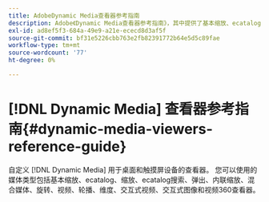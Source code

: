 ```yaml
---
title: AdobeDynamic Media查看器参考指南
description: Adobe《Dynamic Media查看器参考指南》，其中提供了基本缩放、ecatalog、缩放、ecatalog搜索、弹出、内联缩放、混合媒体、旋转、视频、轮播、维度、交互式视频、交互式图像和视频360查看器。
exl-id: ad8ef5f3-684a-49e9-a21e-ececd8d3af5f
source-git-commit: bf31e5226cbb763e2fb82391772b64e5d5c89fae
workflow-type: tm+mt
source-wordcount: '77'
ht-degree: 0%

---
```


# [!DNL Dynamic Media] 查看器参考指南{#dynamic-media-viewers-reference-guide}

自定义 [!DNL Dynamic Media] 用于桌面和触摸屏设备的查看器。 您可以使用的媒体类型包括基本缩放、ecatalog、缩放、ecatalog搜索、弹出、内联缩放、混合媒体、旋转、视频、轮播、维度、交互式视频、交互式图像和视频360查看器。
